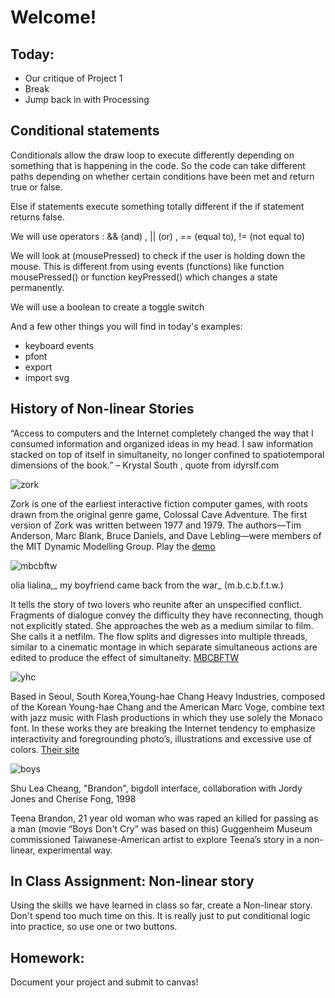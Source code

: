 # Welcome!

## Today:
- Our critique of Project 1
- Break
- Jump back in with Processing

## Conditional statements

Conditionals allow the draw loop to execute differently depending on something that is happening in the code. So the code can take different paths depending on whether certain conditions have been met and return true or false.

Else if statements execute something totally different if the if statement returns false.

We will use operators : && (and) , || (or) , == (equal to), != (not equal to)

We will look at (mousePressed) to check if the user is holding down the mouse. This is different from using events (functions) like function mousePressed() or function keyPressed() which changes a state permanently.

We will use a boolean to create a toggle switch

And a few other things you will find in today's examples:
  - keyboard events
  - pfont
  - export
  - import svg

## History of Non-linear Stories

  “Access to computers and the Internet completely changed the way that I consumed information and organized ideas in my head. I saw information stacked on top of itself in simultaneity, no longer confined to spatiotemporal dimensions of the book.”  – Krystal South , quote from idyrslf.com

  ![zork](http://amandaagricola.com/2017/IA2/wp-content/uploads/2017/04/Screen-Shot-2017-04-05-at-4.24.44-PM.png)

  Zork is one of the earliest interactive fiction computer games, with roots drawn from the original genre game, Colossal Cave Adventure. The first version of Zork was written between 1977 and 1979. The authors—Tim Anderson, Marc Blank, Bruce Daniels, and Dave Lebling—were members of the MIT Dynamic Modelling Group.
  Play the [demo](http://www.web-adventures.org/cgi-bin/webfrotz?s=ZorkDungeon&n=1709)

  ![mbcbftw](http://amandaagricola.com/2017/IA2/wp-content/uploads/2017/04/Screen-Shot-2017-04-05-at-7.16.30-PM.png)

  olia lialina,_ my boyfriend came back from the war_ (m.b.c.b.f.t.w.)

  It tells the story of two lovers who reunite after an unspecified conflict. Fragments of dialogue convey the difficulty they have reconnecting, though not explicitly stated. She approaches the web as a medium similar to film. She calls it a netfilm. The flow splits and digresses into multiple threads, similar to a cinematic montage in which separate simultaneous actions are edited to produce the effect of simultaneity.
  [MBCBFTW](http://www.teleportacia.org/war/wara.htm)

  ![yhc](http://amandaagricola.com/2017/IA2/wp-content/uploads/2017/04/young-hae_chang_heavy_industries__warning_reading_this_may_or_may_not_change_your_life.jpeg)

  Based in Seoul, South Korea,Young-hae Chang Heavy Industries, composed of the Korean Young-hae Chang and the American Marc Voge, combine text with jazz music with Flash productions in which they use solely the Monaco font. In these works they are breaking the Internet tendency to emphasize interactivity and foregrounding photo’s, illustrations and excessive use of colors.
  [Their site](http://www.yhchang.com/)

  ![boys](http://amandaagricola.com/2017/IA2/wp-content/uploads/2017/04/Big-doll.jpg)

  Shu Lea Cheang, "Brandon", bigdoll interface,
   collaboration with Jordy Jones and Cherise Fong, 1998

   Teena Brandon, 21 year old woman who was raped an killed for passing as a man  (movie “Boys Don't Cry” was based on this)
  Guggenheim Museum commissioned Taiwanese-American artist to explore Teena’s story in a non-linear, experimental way.

   ## In Class Assignment: Non-linear story
   Using the skills we have learned in class so far, create a Non-linear story. Don't spend too much time on this. It is really just to put conditional logic into practice, so use one or two buttons.

   ## Homework:

   Document your project and submit to canvas!
